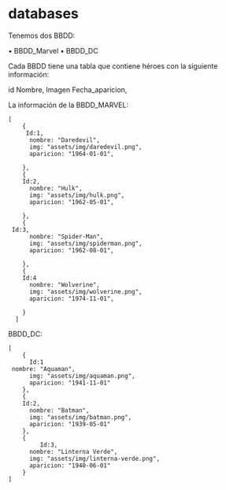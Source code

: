 # databases
Tenemos dos BBDD:

•	BBDD_Marvel
•	BBDD_DC

Cada BBDD tiene una tabla que contiene héroes con la siguiente información:

id
Nombre,
Imagen
Fecha_aparicion,

La información de la BBDD_MARVEL:

 	[      
        {
	     Id:1,
          nombre: "Daredevil",          
          img: "assets/img/daredevil.png",
          aparicion: "1964-01-01",
          
        },
        {
		Id:2,
          nombre: "Hulk",          
          img: "assets/img/hulk.png",
          aparicion: "1962-05-01",
          
        },
        {
     Id:3,
          nombre: "Spider-Man",
          img: "assets/img/spiderman.png",
          aparicion: "1962-08-01",
          
        },
        {
		Id:4
          nombre: "Wolverine",
          img: "assets/img/wolverine.png",
          aparicion: "1974-11-01",
          
        }
      ]




BBDD_DC:

	[
        {
          Id:1
     nombre: "Aquaman",
          img: "assets/img/aquaman.png",
          aparicion: "1941-11-01"          
        },
        {
		Id:2,
          nombre: "Batman",          
          img: "assets/img/batman.png",
          aparicion: "1939-05-01"
        },        
        {
     	     Id:3,
          nombre: "Linterna Verde",          
          img: "assets/img/linterna-verde.png",
          aparicion: "1940-06-01"
        }
	]
